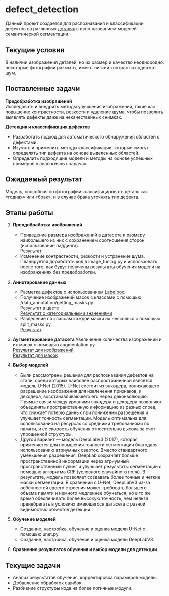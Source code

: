 # defect_detection

Данный проект создается для распознавания и классификации дефектов на различных [деталях](https://drive.google.com/drive/folders/1mrO4PyWctpr9slAq9tPmKjTrGSq9SM60?usp=drive_link) с использованием моделей семантической сегментации.

## Текущие условия

В наличии изображения деталей, но их размер и качество неоднородно: некоторые фотографии размыты, имеют низкий контраст и содержат шум.

## Поставленные задачи
**Предобработка изображений**  
   Исследовать и внедрить методы улучшения изображений, такие как повышение контрастности, резкости и удаление шума, чтобы позволить выявлять дефекты даже на некачественных снимках.

**Детекция и классификация дефектов**  
   - Разработать подход для автоматического обнаружения областей с дефектами.
   - Изучить и применить методы классификации, которые смогут определять тип дефекта на основе выделенных областей.
   - Определить подходящие модели и методы на основе успешных примеров в аналогичных задачах.

## Ожидаемый результат
Модель, способная по фотографии классифицировать деталь как «годная» или «брак», и в случае брака уточнять тип дефекта.

## Этапы работы
1. **Преодобработка изображений**  
   - Приведение размера изображений в датасете к размеру наибольшего из них с сохранением соотношения сторон (использование паддинга).
     </br> [Результат](https://drive.google.com/drive/folders/17AMCGiqYPZmsjtfcn-_Ui2mifFw8gBxA?usp=drive_link)
   - Изменение контрастности, резкости и устранение шума. Планируется доработать код в image_tuning.py и использовать после того, как будут получены результаты обучения модели на изображениях без предобработки.

2. **Аннотирование данных**  
   - Разметка дефектов с использованием [Labelbox](https://labelbox.com/).
   - Получение изображений масок с классами с помощью /data_annotation/getting_masks.py.
     </br> [Результат в цвете](https://drive.google.com/drive/folders/1b1IgN7FwGUz6cRwOK2O8hlv-MPjtIJZ4?usp=drive_link)
     </br> [Результат с категориальными значениями](https://drive.google.com/drive/folders/196maURwJPO2L6S42lFMLpLB-T6tcg3kG?usp=drive_link)
    - Разделение по классам каждой маски на несколько с помощью split_masks.py.
     </br> [Результат](https://drive.google.com/drive/folders/1fcyzUOmhBPS4bY2GNNfYGkcaJ4UCCUQu?usp=drive_link)

3. **Аугментирование датасета**
   Увеличение количества изображений и их масок с помощью augmentation.py.
    </br> [Результат для изображений](https://drive.google.com/drive/folders/1CrDi49U5jq1fg9HqreEGTNW53KWNKs8J?usp=drive_link)
    </br> [Результат для масок](https://drive.google.com/drive/folders/1N_CAinFbZ23q9tt_LcYB78TcOqJb_ySW?usp=drive_link)
   
4. **Выбор моделей**  
   - Были рассмотрены решения для распознавания дефектов на стали, среди которых наиболее распространенной является модель U-Net (2015). U-Net состоит из энкодера, понижающего разрешение изображения для извлечения признаков, и декодера, восстанавливающего его через деконволюцию. Прямые связи между уровнями энкодера и декодера позволяют объединять пространственную информацию из разных слоев, что снижает потерю данных при понижении разрешения и улучшает точность сегментации. Модель оптимальна для использования на ресурсах со средними требованиями по памяти, и ее скорость обучения относительно высока за счет упрощенной структуры.
   - Другой вариант — модель DeepLabV3 (2017), которая применяется для повышения точности сегментации благодаря использованию атриумных сверток. Вместо стандартного уменьшения разрешения, DeepLab сохраняет больше пространственной информации через атриумный пространственный пулинг и улучшает результаты сегментации с помощью алгоритма CRF (условного случайного поля). В результате, модель позволяет создавать более точные и четкие маски сегментации. В сравнении с U-Net, DeepLabV3 из-за осбенностей своего строения может требовать большего объема памяти и немного медленнее обучаться, но в то же время обеспечивать более высокую точность, чем нельзя пренебрегать в условиях имеющегося датасета с разной видимостью объектов детекции.
   
5. **Обучение моделей**  
   - Создание, настройка, обучение и оценка модели U-Net с помощью unet.py.
   - Создание, настройка, обучение и оценка модели DeepLabV3.

6. **Сравнение результатов обучения и выбор модели для детекции**  
   
## Текущие задачи
- Анализ результатов обучения, корректировка парамеров модели.
- Добавление обработок ошибок.
- Разбиение структуры кода на более логичные модули.
